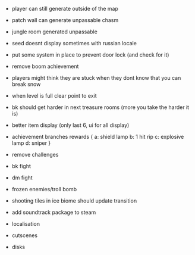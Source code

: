 * player can still generate outside of the map
* patch wall can generate unpassable chasm
* jungle room generated unpassable
* seed doesnt display sometimes with russian locale
* put some system in place to prevent door lock (and check for it)
* remove boom achievement
* players might think they are stuck when they dont know that you can break snow
* when level is full clear point to exit
* bk should get harder in next treasure rooms (more you take the harder it is)
* better item display (only last 6, ui for all display)

* achievement branches rewards {
 a: shield lamp
 b: 1 hit rip
 c: explosive lamp
 d: sniper
}

* remove challenges
* bk fight
* dm fight
* frozen enemies/troll bomb
* shooting tiles in ice biome should update transition
* add soundtrack package to steam
* localisation
* cutscenes
* disks
